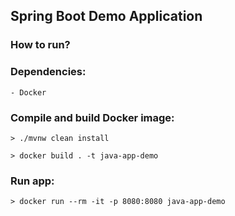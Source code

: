 ## Spring Boot Demo Application


### How to run?


### Dependencies:

	- Docker


### Compile and build Docker image:

```
> ./mvnw clean install

> docker build . -t java-app-demo

```

### Run app:

```
> docker run --rm -it -p 8080:8080 java-app-demo

```